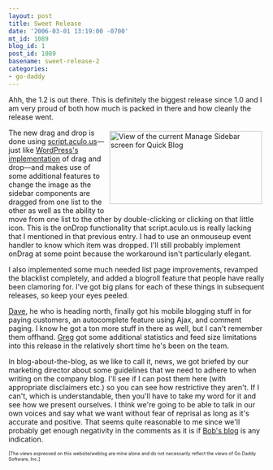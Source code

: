 ```yaml
---
layout: post
title: Sweet Release
date: '2006-03-01 13:19:00 -0700'
mt_id: 1089
blog_id: 1
post_id: 1089
basename: sweet-release-2
categories:
- go-daddy
---
```

<p>Ahh, the 1.2 is out there. This is definitely the biggest release since 1.0 and I am very proud of both how much is packed in there and how cleanly the release went.</p>
<p><a href="http://bbrown.info/images/34-25/new_sidebar.png"><img style="border:0;float:right;margin:5px;" src="http://app.onlinequickblog.com/images/34-25/new_sidebar.jpg" width="300" height="144" alt="View of the current Manage Sidebar screen for Quick Blog" /></a>The new drag and drop is done using <a href="http://script.aculo.us/">script.aculo.us</a>&#x2014;just like <a href="/2006/02/24/making-widgets.aspx">WordPress's implementation</a> of drag and drop&#x2014;and makes use of some additional features to change the image as the sidebar components are dragged from one list to the other as well as the ability to move from one list to the other by double-clicking or clicking on that little icon. This is the onDrop functionality that script.aculo.us is really lacking that I mentioned in that previous entry. I had to use an onmouseup event handler to know which item was dropped. I'll still probably implement onDrag at some point because the workaround isn't particularly elegant.</p>
<p>I also implemented some much needed list page improvements, revamped the blacklist completely, and added a blogroll feature that people have really been clamoring for. I've got big plans for each of these things in subsequent releases, so keep your eyes peeled.</p>
<p><a href="http://davidlevitt.com/">Dave</a>, he who is heading north, finally got his mobile blogging stuff in for paying customers, an autocomplete feature using Ajax, and comment paging. I know he got a ton more stuff in there as well, but I can't remember them offhand. <a href="http://blog.greggurath.com/">Greg</a> got some additional statistics and feed size limitations into this release in the relatively short time he's been on the team.</p>
<p>In blog-about-the-blog, as we like to call it, news, we got briefed by our marketing director about some guidelines that we need to adhere to when writing on the company blog. I'll see if I can post them here (with appropriate disclaimers etc.) so you can see how restrictive they aren't. If I can't, which is understandable, then you'll have to take my word for it and see how we present ourselves. I think we're going to be able to talk in our own voices and say what we want without fear of reprisal as long as it's accurate and positive. That seems quite reasonable to me since we'll probably get enough negativity in the comments as it is if <a href="http://www.bobparsons.com/">Bob's blog</a> is any indication.</p>
<p style="font-size:xx-small;">[The views expressed on this website/weblog are mine alone and do not necessarily reflect the views of Go Daddy Software, Inc.]</p>
